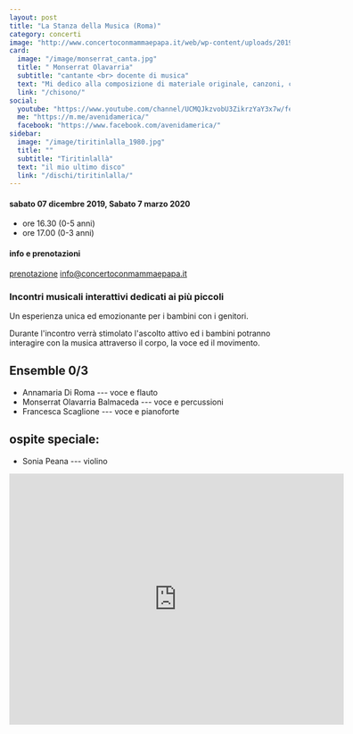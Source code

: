 ```yaml
---
layout: post
title: "La Stanza della Musica (Roma)"
category: concerti
image: "http://www.concertoconmammaepapa.it/web/wp-content/uploads/2019/08/la-stanza-della-musica-7-dicembre-2019-1.jpg"
card:
  image: "/image/monserrat_canta.jpg"
  title: " Monserrat Olavarria"
  subtitle: "cantante <br> docente di musica"
  text: "Mi dedico alla composizione di materiale originale, canzoni, canti e filastrocche che utilizzo nei propri percorsi didattici con i bambini di diverse età."
  link: "/chisono/"
social:
  youtube: "https://www.youtube.com/channel/UCMQJkzvobU3ZikrzYaY3x7w/featured/"
  me: "https://m.me/avenidamerica/"
  facebook: "https://www.facebook.com/avenidamerica/"
sidebar:
  image: "/image/tiritinlalla_1980.jpg"
  title: ""
  subtitle: "Tiritinlallà"
  text: "il mio ultimo disco"
  link: "/dischi/tiritinlalla/"
---
```


#### sabato 07 dicembre 2019, Sabato 7 marzo 2020
* ore 16.30 (0-5 anni) 
* ore 17.00 (0-3 anni)


#### info e prenotazioni
[prenotazione](http://www.concertoconmammaepapa.it/web/prenotazione/)
[info@concertoconmammaepapa.it](mailto:info@concertoconmammaepapa.it)

### Incontri musicali interattivi dedicati ai più piccoli

Un esperienza unica ed emozionante per i bambini con i genitori.  

Durante l'incontro verrà stimolato l'ascolto attivo ed i bambini potranno interagire con la musica attraverso il corpo, la voce ed il movimento. 

## Ensemble 0/3
* Annamaria Di Roma --- voce e flauto
* Monserrat Olavarria Balmaceda --- voce e percussioni
* Francesca Scaglione --- voce e pianoforte

##  ospite speciale: 
* Sonia Peana --- violino
  

 <div class="embed-responsive embed-responsive-16by9">
<iframe src="https://www.google.com/maps/embed?pb=!1m14!1m8!1m3!1d5938.634993271292!2d12.478677!3d41.90753300000001!3m2!1i1024!2i768!4f13.1!3m3!1m2!1s0x0%3A0xb31df3f1413aeecc!2sLa%20Stanza%20della%20Musica!5e0!3m2!1sit!2sit!4v1573601139124!5m2!1sit!2sit" width="600" height="450" frameborder="0" style="border:0;" allowfullscreen=""></iframe>
</div>



